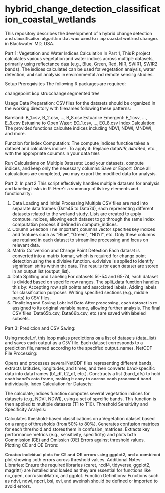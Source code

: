 # hybrid_change_detection_classification_coastal_wetlands
This repository describes the development of a hybrid change detection and classification algorithm that was used to map coastal wetland changes in Blackwater, MD, USA.


 Part 1: Vegetation and Water Indices Calculation
In Part 1, This R project calculates various vegetation and water indices across multiple datasets, primarily using reflectance data (e.g., Blue, Green, Red, NIR, SWIR1, SWIR2 bands). The indices calculated can be used for vegetation analysis, water detection, and soil analysis in environmental and remote sensing studies.

Setup
Prerequisites
The following R packages are required:

changepoint
bcp
strucchange
segmented
tree

Usage
Data Preparation: CSV files for the datasets should be organized in the working directory with filenames following these patterns:

Bareland: B_1.csv, B_2.csv, ..., B_8.csv
Estuarine Emergent: E_1.csv, ..., E_8.csv
Estuarine to Open Water: EO_1.csv, ..., EO_8.csv
Index Calculation: The provided functions calculate indices including NDVI, NDWI, MNDWI, and more.

Function for Index Computation: The compute_indices function takes a dataset and calculates indices. To apply it:
Replace data$NIR, data$Red, etc., with the appropriate columns in your data files.

Run Calculations on Multiple Datasets: Load your datasets, compute indices, and keep only the necessary columns:
Save or Export: Once all calculations are completed, you may export the modified data for analysis.

Part 2: In part 2 This script effectively handles multiple datasets for analysis and labeling tasks in R. Here's a summary of its key elements and functionality:

1. Data Loading and Initial Processing
Multiple CSV files are read into separate data frames (Data45 to Data74), each representing different datasets related to the wetland study.
Lists are created to apply compute_indices, allowing each dataset to go through the same index computation process if defined in compute_indices.
2. Column Selection
The important_columns vector specifies key indices and features such as "Blue", "Green", "NDVI", etc. Only these columns are retained in each dataset to streamline processing and focus on relevant data.
3. Matrix Conversion and Change Point Detection
Each dataset is converted into a matrix format, which is required for change point detection using the e.divisive function.
e.divisive is applied to identify significant shifts within the data. The results for each dataset are stored in an output list (output_list).
4. Data Splitting and Labeling
For datasets 50-54 and 65-74, each dataset is divided based on specific row ranges. The split_data function handles this by:
Accepting row split points and associated labels.
Adding labels for classification purposes.
Writing specified sections (e.g., middle parts) to CSV files.
5. Finalizing and Saving Labeled Data
After processing, each dataset is re-assigned to its original variable name, allowing further analysis.
The final CSV files (Data65b.csv, Data66b.csv, etc.) are saved with labeled subsets.

Part 3: 
Prediction and CSV Saving:

Using model_rf, this loop makes predictions on a list of datasets (data_list) and saves each output as a CSV file. Each dataset corresponds to a prediction file, named according to the specified output_names.
NetCDF File Processing:

Opens and processes several NetCDF files representing different bands, extracts latitudes, longitudes, and times, and then converts band-specific data into data frames (b1_df, b2_df, etc.).
Constructs a list (band_dfs) to hold each band’s data frame, making it easy to access each processed band individually.
Index Calculation for Datasets:

The calculate_indices function computes several vegetation indices for datasets (e.g., NDVI, NDWI), using a set of specific bands.
This function is then applied to multiple datasets (T1 to T10).
Threshold Sensitivity and Specificity Analysis:

Calculates threshold-based classifications on a Vegetation dataset based on a range of thresholds (from 50% to 80%).
Generates confusion matrices for each threshold and stores them in confusion_matrices.
Extracts key performance metrics (e.g., sensitivity, specificity) and plots both Commission (CE) and Omission (OE) Errors against threshold values.
Plotting CE and OE Errors:

Creates individual plots for CE and OE errors using ggplot2, and a combined plot showing both errors across threshold values.
Additional Notes:
Libraries: Ensure the required libraries (caret, ncdf4, tidyverse, ggplot2, magrittr) are installed and loaded as they are essential for functions like nc_open, confusionMatrix, and ggplot.
Function Definitions: Functions such as ndvi, ndwi, npcri, bsi, evi, and aweinsh should be defined or imported to avoid errors.

